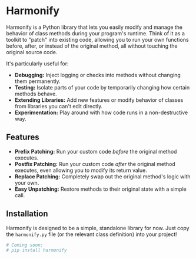 # Harmonify

Harmonify is a Python library that lets you easily modify and manage the behavior of class methods during your program's runtime. Think of it as a toolkit to "patch" into existing code, allowing you to run your own functions before, after, or instead of the original method, all without touching the original source code.

It's particularly useful for:
* **Debugging:** Inject logging or checks into methods without changing them permanently.
* **Testing:** Isolate parts of your code by temporarily changing how certain methods behave.
* **Extending Libraries:** Add new features or modify behavior of classes from libraries you can't edit directly.
* **Experimentation:** Play around with how code runs in a non-destructive way.

## Features

* **Prefix Patching:** Run your custom code *before* the original method executes.
* **Postfix Patching:** Run your custom code *after* the original method executes, even allowing you to modify its return value.
* **Replace Patching:** Completely swap out the original method's logic with your own.
* **Easy Unpatching:** Restore methods to their original state with a simple call.

## Installation

Harmonify is designed to be a simple, standalone library for now. Just copy the `harmonify.py` file (or the relevant class definition) into your project!

```python
# Coming soon:
# pip install harmonify
